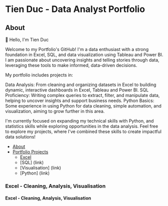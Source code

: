 # Tien Duc - Data Analyst Portfolio
## About

👋 Hello, I'm Tien Duc

Welcome to my Portfolio's GitHub! I'm a data enthusiast with a strong foundation in Excel, SQL, and data visualization using Tableau and Power BI. I am passionate about uncovering insights and telling stories through data, leveraging these tools to make informed, data-driven decisions.

My portfolio includes projects in:

Data Analysis: From cleaning and organizing datasets in Excel to building dynamic, interactive dashboards in Excel, Tableau and Power BI. SQL Proficiency: Writing complex queries to extract, filter, and manipulate data, helping to uncover insights and support business needs. Python Basics: Some experience in using Python for data cleaning, simple automation, and visualization, aiming to grow further in this area.

I'm currently focused on expanding my technical skills with Python, and statistics skills while exploring opportunities in the data analysis. Feel free to explore my projects, where I've combined these skills to create impactful data solutions!

- [About](https://github.com/tienductienduc/PortfolioProjects/blob/main/README.md#about)
- [Portfolio Projects](https://github.com/tienductienduc/PortfolioProjects/blob/main/README.md#portfolio-projects)
  - [Excel](https://translate.google.com/?sl=en&tl=vi&text=repository&op=translate)
  - [SQL] (link)
  - [Visualisation] (link) 
  - [Python] (link)
### Excel - Cleaning, Analysis, Visualisation
#### Excel - Cleaning, Analysis, Visualisation
